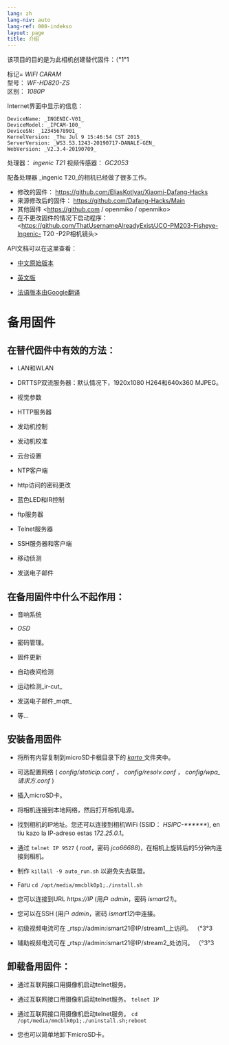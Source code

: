 ```yaml
---
lang: zh
lang-niv: auto
lang-ref: 000-indekso
layout: page
title: 介绍
---
```


该项目的目的是为此相机创建替代固件：（°1°1

标记= _WIFI CARAM_  
型号： _WF-HD820-ZS_  
区别： _1080P_

Internet界面中显示的信息：
```
DeviceName: _INGENIC-V01_
DeviceModel: _IPCAM-100_
DeviceSN: _12345678901_
KernelVersion: _Thu Jul 9 15:46:54 CST 2015_
ServerVersion: _WS3.53.1243-20190717-DANALE-GEN_
WebVersion: _V2.3.4-20190709_
```

处理器： _ingenic T21_
视频传感器： _GC2053_

配备处理器 _ingenic T20_的相机已经做了很多工作。
* 修改的固件： <https://github.com/EliasKotlyar/Xiaomi-Dafang-Hacks>
* 来源修改后的固件： <https://github.com/Dafang-Hacks/Main>
* 其他固件 <https://github.com / openmiko / openmiko>
* 在不更改固件的情况下启动程序： <https://github.com/ThatUsernameAlreadyExist/JCO-PM203-Fisheye-Ingenic- T20 -P2P相机镜头>

API文档可以在这里查看：  
* [中文原始版本](../zh/includes.zh/html/)


* [英文版](../en/includes.en/html/)


* [法语版本由Google翻译](../fr/includes.fr/html/)



# 备用固件

## 在替代固件中有效的方法：

* LAN和WLAN


* DRTTSP双流服务器：默认情况下，1920x1080 H264和640x360 MJPEG。


* 视觉参数


* HTTP服务器


* 发动机控制


* 发动机校准


* 云台设置


* NTP客户端


* http访问的密码更改


* 蓝色LED和IR控制


* ftp服务器


* Telnet服务器


* SSH服务器和客户端


* 移动侦测


* 发送电子邮件



## 在备用固件中什么不起作用：

* 音响系统


* _OSD_


* 密码管理。


* 固件更新


* 自动夜间检测


* 运动检测_ir-cut_


* 发送电子邮件_mqtt_


* 等...



## 安装备用固件

* 将所有内容复制到microSD卡根目录下的 [ _karto_ ](https://github.com/jmichault/ipcam-100/tree/master/karto) 文件夹中。


* 可选配置网络 ( _config/staticip.conf_ ， _config/resolv.conf_ ， _config/wpa_请求方.conf_ )


* 插入microSD卡。


* 将相机连接到本地网络，然后打开相机电源。


* 找到相机的IP地址。您还可以连接到相机WiFi (SSID： _HSIPC-******_), en tiu kazo la IP-adreso estas _172.25.0.1_。


* 通过 `telnet IP 9527` ( _root_，密码 _jco66688_)，在相机上旋转后的5分钟内连接到相机。


* 制作 `killall -9 auto_run.sh` 以避免失去联盟。


* Faru `cd /opt/media/mmcblk0p1;./install.sh`


* 您可以连接到URL _https://IP_ (用户 _admin_，密码 _ismart21_)。


* 您可以在SSH (用户 _admin_，密码 _ismart12_)中连接。


* 初级视频电流可在 _rtsp://admin:ismart21@IP/stream1_上访问。 （°3°3


* 辅助视频电流可在 _rtsp://admin:ismart21@IP/stream2_处访问。 （°3°3



## 卸载备用固件：

* 通过互联网接口用摄像机启动telnet服务。


* 通过互联网接口用摄像机启动telnet服务。 `telnet IP` 


* 通过互联网接口用摄像机启动telnet服务。 `cd /opt/media/mmcblk0p1;./uninstall.sh;reboot`



* 您也可以简单地卸下microSD卡。



